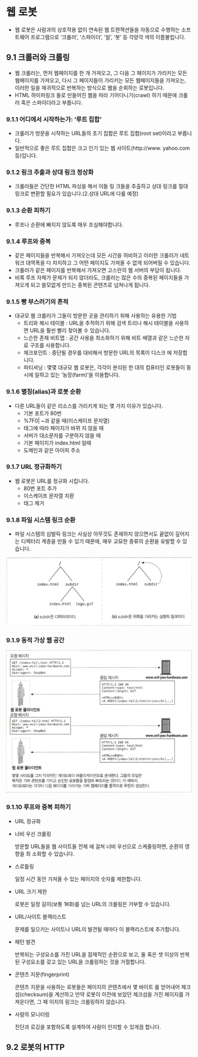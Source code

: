 # 웹 로봇

- 웹 로봇은 사람과의 상호작용 없이 연속된 웹 트랜잭션들을 자동으로 수행하는 소프트웨어 프로그램으로 ‘크롤러’, ‘스파이더’, ‘웜’, ‘봇’ 등 각양각 색의 이름불립니다.

## 9.1 크롤러와 크롤링

- 웹 크롤러는, 먼저 웹페이지를 한 개 가져오고, 그 다음 그 페이지가 가리키는 모든 웹페이지를 가져오고, 다시 그 페이지들이 가리키는 모든 웹페이지들을 가져오는, 이러한 일을 재귀적으로 반복하는 방식으로 웹을 순회하는 로봇입니다.
- HTML 하이퍼링크 들로 만들어진 웹을 따라 기어다니기(crawl) 하기 때문에 크롤러 혹은 스파이더라고 부릅니다.

### 9.1.1 어디에서 시작하는가: ‘루트 집합’

- 크롤러가 방문을 시작하는 URL들의 초기 집합은 루트 집합(root set)이라고 부릅니다.
- 일반적으로 좋은 루트 집합은 크고 인기 있는 웹 사이트(http://www. yahoo.com 등)입니다.

### 9.1.2 링크 추출과 상대 링크 정상화

- 크롤러들은 간단한 HTML 파싱을 해서 이들 링 크들을 추출하고 상대 링크를 절대 링크로 변환할 필요가 있습니다.(2.상대 URL에 다룰 예정)

### 9.1.3 순환 피하기

- 루프나 순환에 빠지지 않도록 매우 조심해야합니다.

### 9.1.4 루프와 중복

- 같은 페이지들을 반복해서 가져오는데 모든 시간을 허비하고 이러한 크롤러가 네트워크 대역폭을 다 차지하고 그 어떤 페이지도 가져올 수 없게 되어버릴 수 있습니다.
- 크롤러가 같은 페이지를 반복해서 가져오면 고스란히 웹 서버의 부담이 됩니다.
- 비록 루프 자체가 문제가 되지 않더라도, 크롤러는 많은 수의 중복된 페이지들을 가져오게 되고 쓸모없게 만드는 중복된 콘텐츠로 넘쳐나게 됩니다.

### 9.1.5 빵 부스러기의 흔적

- 대규모 웹 크롤러가 그들이 방문한 곳을 관리하기 위해 사용하는 유용한 기법
  - 트리와 해시 테이블 : URL을 추적하기 위해 검색 트리나 해시 테이블을 사용하면 URL을 훨씬 빨리 찾아볼 수 있습니다.
  - 느슨한 존재 비트맵 : 공간 사용을 최소화하기 위해 비트 배열과 같은 느슨한 자료 구조를 사용합니다.
  - 체크포인트 : 중단될 경우를 대비해서 방문한 URL의 목록이 디스크 에 저장합니다.
  - 파티셔닝 : 몇몇 대규모 웹 로봇은, 각각이 분리된 한 대의 컴퓨터인 로봇들이 동시에 일하고 있는 ‘농장(farm)’을 이용합니다.

### 9.1.6 별칭(alias)과 로봇 순환

- 다른 URL들이 같은 리소스를 가리키게 되는 몇 가지 이유가 있습니다.
  - 기본 포트가 80번
  - %7F0| ~과 같을 때(이스케이프 문자열)
  - 태그에 따라 페이지가 바뀌 지 않을 때
  - 서버가 대소문자를 구분하지 않을 때
  - 기본 페이지가 index.html 일때
  - 도메인과 같은 아이피 주소

### 9.1.7 URL 정규화하기

- 웹 로봇은 URL를 정규화 시킵니다.
  - 80번 포트 추가
  - 이스케이프 문자열 치환
  - 태그 제거

### 9.1.8 파일 시스템 링크 순환

- 파일 시스템의 심벌릭 링크는 사실상 아무것도 존재하지 않으면서도 끝없이 깊어지는 디렉터리 계층을 만들 수 있기 때문에, 매우 교묘한 종류의 순환을 유발할 수 있습니다.

![symbolic_link.png](./image/symbolic_link.png)

### 9.1.9 동적 가상 웹 공간

![dynamic_web_disk.png](./image/dynamic_web_disk.png)

### 9.1.10 루프와 중복 피하기

- URL 정규화
- 너비 우선 크롤링

  방문할 URL들을 웹 사이트들 전체 에 걸쳐 너비 우선으로 스케줄링하면, 순환의 영향을 최 소화할 수 있습니다.

- 스로틀링

  일정 시간 동안 가져올 수 있는 페이지의 숫자를 제한합니다.

- URL 크기 제한

  로봇은 일정 길이(보통 1KB)를 넘는 URL의 크롤링은 거부할 수 있습니다.

- URL/사이트 블랙리스트

  문제를 일으키는 사이트나 URL이 발견될 때마다 이 블랙리스트에 추가합니다.

- 패턴 발견

  반복되는 구성요소를 가진 URL을 잠재적인 순환으로 보고, 둘 혹은 셋 이상의 반복된 구성요소를 갖고 있는 URL을 크롤링하는 것을 거절합니다.

- 콘텐츠 지문(fingerprint)

  콘텐츠 지문을 사용하는 로봇들은 페이지의 콘텐츠에서 몇 바이트 를 얻어내어 체크섬(checksum)을 계산하고 만약 로봇이 이전에 보았던 체크섬을 가진 페이지를 가져온다면, 그 페 이지의 링크는 크롤링하지 않습니다.

- 사람의 모니터링

  진단과 로깅을 포함하도록 설계하여 사람이 인지할 수 있게끔 합니다.

## 9.2 로봇의 HTTP

